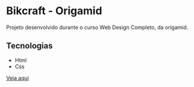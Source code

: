# Bikcraft - Origamid

Projeto desenvolvido durante o curso Web Design Completo, da origamid.

## Tecnologias

- Html
- Css

[Veja aqui](https://takayukikomatsu.github.io/origamid-web-completo/)
